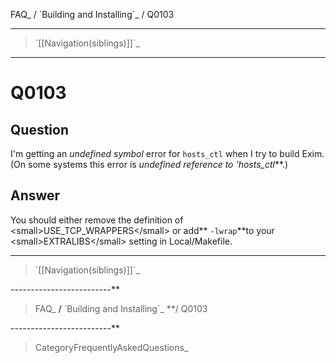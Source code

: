 FAQ\_ / \`Building and Installing\`\_ / Q0103

* * * * *

> \`[[Navigation(siblings)]]\`\_

* * * * *

Q0103
=====

Question
--------

I'm getting an *undefined symbol* error for `hosts_ctl` when I try to
build Exim. (On some systems this error is *undefined reference to
'hosts\_ctl*\*\*.)

Answer
------

You should either remove the definition of
\<small\>USE\_TCP\_WRAPPERS\</small\> or add*\* `-lwrap`*\*to your
\<small\>EXTRALIBS\</small\> setting in Local/Makefile.

* * * * *

> \`[[Navigation(siblings)]]\`\_

-------------------------\*\*

> FAQ\_ **/** \`Building and Installing\`\_ \*\*/ Q0103

-------------------------\*\*

> CategoryFrequentlyAskedQuestions\_
